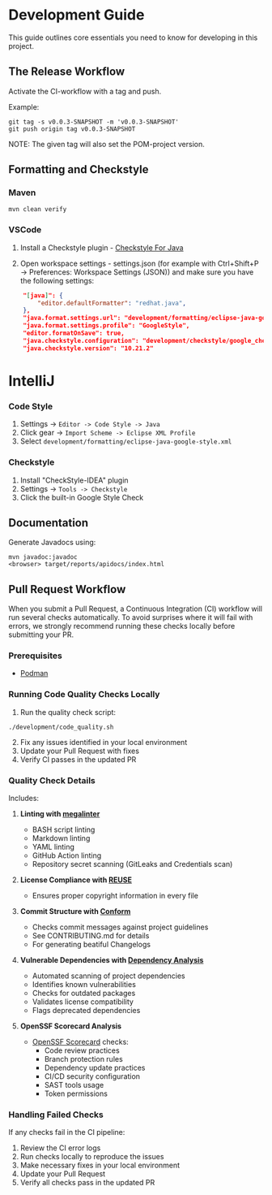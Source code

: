 # Development Guide

This guide outlines core essentials you need to know for developing in this project.

## The Release Workflow

Activate the CI-workflow with a tag and push.

Example:
```shell
git tag -s v0.0.3-SNAPSHOT -m 'v0.0.3-SNAPSHOT'
git push origin tag v0.0.3-SNAPSHOT
```

NOTE: The given tag will also set the POM-project version.

## Formatting and Checkstyle

### Maven

```shell
mvn clean verify
```

### VSCode

1. Install a Checkstyle plugin - [Checkstyle For Java](https://marketplace.visualstudio.com/items?itemName=shengchen.vscode-checkstyle)

2. Open workspace settings - settings.json (for example with Ctrl+Shift+P -> Preferences: Workspace Settings (JSON)) and make sure you have the following settings:
```json
    "[java]": {
        "editor.defaultFormatter": "redhat.java",
    },
    "java.format.settings.url": "development/formatting/eclipse-java-google-style.xml",
    "java.format.settings.profile": "GoogleStyle",
    "editor.formatOnSave": true,
    "java.checkstyle.configuration": "development/checkstyle/google_checks.xml",
    "java.checkstyle.version": "10.21.2"
```

# IntelliJ

### Code Style
1. Settings -> `Editor -> Code Style -> Java`
2. Click gear -> `Import Scheme -> Eclipse XML Profile`
3. Select `development/formatting/eclipse-java-google-style.xml`

### Checkstyle

1. Install "CheckStyle-IDEA" plugin
2. Settings -> `Tools -> Checkstyle`
3. Click the built-in Google Style Check

## Documentation

Generate Javadocs using:

```shell
mvn javadoc:javadoc
<browser> target/reports/apidocs/index.html
```

## Pull Request Workflow

When you submit a Pull Request, a Continuous Integration (CI) workflow will run several checks automatically.
To avoid surprises where it will fail with errors, we strongly recommend running these checks locally before submitting your PR.

### Prerequisites

- [Podman](https://podman.io/)

### Running Code Quality Checks Locally

1. Run the quality check script:

```console
./development/code_quality.sh
```

2. Fix any issues identified in your local environment
3. Update your Pull Request with fixes
4. Verify CI passes in the updated PR

### Quality Check Details

Includes:

1. **Linting with [megalinter](https://github.com/oxsecurity/megalinter)**
   - BASH script linting
   - Markdown linting
   - YAML linting
   - GitHub Action linting
   - Repository secret scanning (GitLeaks and Credentials scan)

2. **License Compliance with [REUSE](https://github.com/fsfe/reuse-tool)**
   - Ensures proper copyright information in every file

3. **Commit Structure with [Conform](https://github.com/siderolabs/conform)**
   - Checks commit messages against project guidelines
   - See CONTRIBUTING.md for details
   - For generating beatiful Changelogs

4. **Vulnerable Dependencies with [Dependency Analysis](https://github.com/actions/dependency-review-action)**
   - Automated scanning of project dependencies
   - Identifies known vulnerabilities
   - Checks for outdated packages
   - Validates license compatibility
   - Flags deprecated dependencies

5. **OpenSSF Scorecard Analysis**
   - [OpenSSF Scorecard](https://github.com/ossf/scorecard) checks:
     - Code review practices
     - Branch protection rules
     - Dependency update practices
     - CI/CD security configuration
     - SAST tools usage
     - Token permissions

### Handling Failed Checks

If any checks fail in the CI pipeline:

1. Review the CI error logs
2. Run checks locally to reproduce the issues
3. Make necessary fixes in your local environment
4. Update your Pull Request
5. Verify all checks pass in the updated PR
